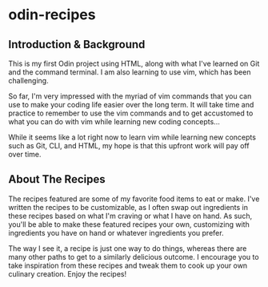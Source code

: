 # odin-recipes
## Introduction & Background
This is my first Odin project using HTML, along with what I've learned on Git and the command terminal.
I am also learning to use vim, which has been challenging.

So far, I'm very impressed with the myriad of vim commands that you can use to make your coding life easier over the long term.
It will take time and practice to remember to use the vim commands and to get accustomed to what you can do with vim while learning new coding concepts...

While it seems like a lot right now to learn vim while learning new concepts such as Git, CLI, and HTML, my hope is that this upfront work will pay off over time.

## About The Recipes 
The recipes featured are some of my favorite food items to eat or make.
I've written the recipes to be customizable, as I often swap out ingredients in these recipes based on what I'm craving or what I have on hand. 
As such, you'll be able to make these featured recipes your own, customizing with ingredients you have on hand or whatever ingredients you prefer.

The way I see it, a recipe is just one way to do things, whereas there are many other paths to get to a similarly delicious outcome.
I encourage you to take inspiration from these recipes and tweak them to cook up your own culinary creation. 
Enjoy the recipes! 